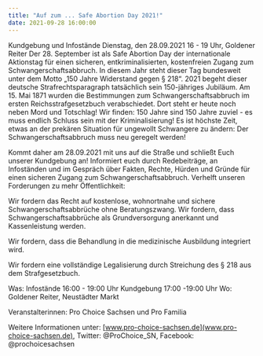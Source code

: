 ```yaml
---
title: "Auf zum ... Safe Abortion Day 2021!"
date: 2021-09-28 16:00:00
---
```


Kundgebung und Infostände
Dienstag, den 28.09.2021 16 - 19 Uhr, Goldener Reiter
Der 28. September ist als Safe Abortion Day  der internationale Aktionstag für einen sicheren, entkriminalisierten, kostenfreien Zugang zum Schwangerschaftsabbruch. In diesem Jahr steht dieser Tag bundesweit unter dem Motto „150 Jahre Widerstand gegen § 218“. 2021 begeht dieser
deutsche Strafrechtsparagraph tatsächlich sein 150-jähriges Jubiläum. Am 15. Mai 1871 wurden die Bestimmungen zum Schwangerschaftsabbruch im ersten Reichsstrafgesetzbuch verabschiedet. Dort steht er heute noch neben Mord und Totschlag! Wir finden: 150 Jahre sind 150 Jahre zuviel -
es muss endlich Schluss sein mit der Kriminalisierung! Es ist höchste Zeit, etwas an der prekären Situation für ungewollt Schwangere zu ändern: Der Schwangerschaftsabbruch muss neu geregelt werden!

Kommt daher am 28.09.2021 mit uns auf die Straße und schließt Euch unserer Kundgebung an! Informiert euch durch Redebeiträge, an Infoständen und im Gespräch über Fakten, Rechte, Hürden und Gründe für einen sicheren Zugang zum Schwangerschaftsabbruch. Verhelft unseren
Forderungen zu mehr Öffentlichkeit:

Wir fordern das Recht auf kostenlose, wohnortnahe und sichere Schwangerschaftsabbrüche ohne Beratungszwang. Wir fordern, dass Schwangerschaftsabbrüche als Grundversorgung anerkannt und Kassenleistung werden.

Wir fordern, dass die Behandlung in die medizinische Ausbildung integriert wird.

Wir fordern eine vollständige Legalisierung durch Streichung des § 218 aus dem Strafgesetzbuch.

Was:    Infostände 16:00 - 19:00 Uhr
        Kundgebung 17:00 -19:00 Uhr
Wo:     Goldener Reiter, Neustädter Markt

Veranstalterinnen:  Pro Choice Sachsen und Pro Familia

Weitere Informationen unter:
[www.pro-choice-sachsen.de](www.pro-choice-sachsen.de), Twitter: @ProChoice_SN, Facebook:
@prochoicesachsen
